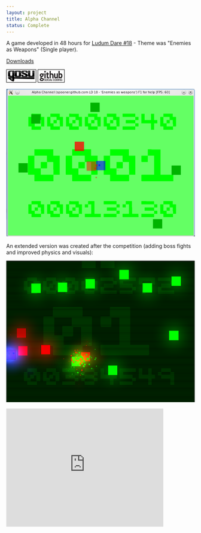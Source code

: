 ```yaml
---
layout: project
title: Alpha Channel
status: Complete
---
```



A game developed in 48 hours for [Ludum Dare #18](http://www.ludumdare.com/compo/ludum-dare-18/?action=rate&uid=2552) - Theme was "Enemies as Weapons" (Single player).

[Downloads](releases/)

[![Gosu forum](/images/libgosu.png)](http://www.libgosu.org/cgi-bin/mwf/topic_show.pl?tid=453 "Gosu forum")
[![Github project](/images/github.png)](https://github.com/Spooner/alpha_channel "Github project")

![Screenshot of competition entry](/images/screenshots/alpha_channel_linux_v1.1.png "Competition entry with simple placeholder graphics")

An extended version was created after the competition (adding boss fights and improved physics and visuals):

![Screenshot of latest version](/images/screenshots/alpha_channel_122.png "Latest version, with simple, yet pretty, graphics" )

<iframe class="youtube-player" type="text/html" width="420" height="315" src="http://www.youtube.com/embed/CmTGW4jAd_M" frameborder="0">

